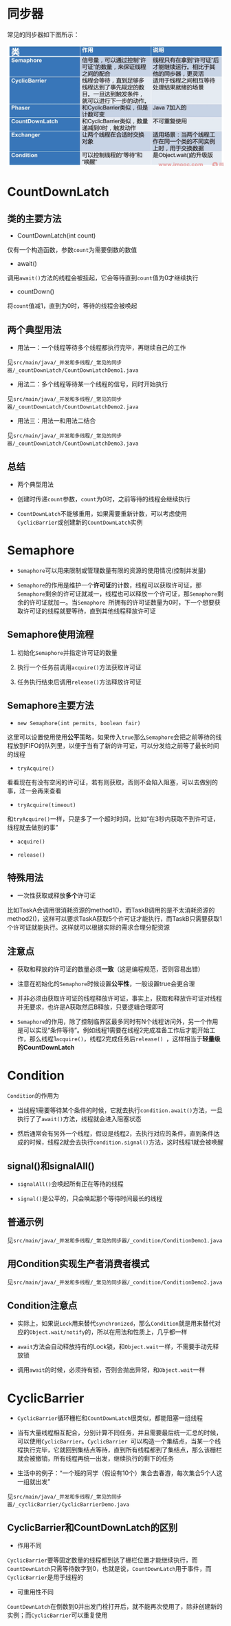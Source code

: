 # 同步器

常见的同步器如下图所示：

![常见的同步器](img/常见的同步器.png)

# CountDownLatch

## 类的主要方法

- CountDownLatch(int count)

仅有一个构造函数，参数`count`为需要倒数的数值

- await()

调用`await()`方法的线程会被挂起，它会等待直到`count`值为0才继续执行

- countDown()

将`count`值减1，直到为0时，等待的线程会被唤起

## 两个典型用法

- 用法一：一个线程等待多个线程都执行完毕，再继续自己的工作

见`src/main/java/_并发和多线程/_常见的同步器/_countDownLatch/CountDownLatchDemo1.java`

- 用法二：多个线程等待某一个线程的信号，同时开始执行

见`src/main/java/_并发和多线程/_常见的同步器/_countDownLatch/CountDownLatchDemo2.java`

- 用法三：用法一和用法二结合

见`src/main/java/_并发和多线程/_常见的同步器/_countDownLatch/CountDownLatchDemo3.java`

## 总结

- 两个典型用法

- 创建时传递`count`参数，`count`为0时，之前等待的线程会继续执行

- `CountDownLatch`不能够重用，如果需要重新计数，可以考虑使用`CyclicBarrier`或创建新的`CountDownLatch`实例

# Semaphore

- `Semaphore`可以用来限制或管理数量有限的资源的使用情况(控制并发量)

- `Semaphore`的作用是维护一个**许可证**的计数，线程可以获取许可证，那`Semaphore`剩余的许可证就减一，线程也可以释放一个许可证，那`Semaphore`剩余的许可证就加一。当`Semaphore
  `所拥有的许可证数量为0时，下一个想要获取许可证的线程就要等待，直到其他线程释放许可证
  
## Semaphore使用流程

1. 初始化`Semaphore`并指定许可证的数量

2. 执行一个任务前调用`acquire()`方法获取许可证

3. 任务执行结束后调用`release()`方法释放许可证

## Semaphore主要方法

- `new Semaphore(int permits, boolean fair)`

这里可以设置使用使用**公平**策略，如果传入`true`那么`Semaphore`会把之前等待的线程放到FIFO的队列里，以便于当有了新的许可证，可以分发给之前等了最长时间的线程

- `tryAcquire()`

看看现在有没有空闲的许可证，若有则获取，否则不会陷入阻塞，可以去做别的事，过一会再来查看

- `tryAcquire(timeout)`

和`tryAcquire()`一样，只是多了一个超时时间，比如“在3秒内获取不到许可证，线程就去做别的事”

- `acquire()`

- `release()`

## 特殊用法

- 一次性获取或释放**多个**许可证

比如TaskA会调用很消耗资源的method1()，而TaskB调用的是不太消耗资源的method2()，这样可以要求TaskA获取5个许可证才能执行，而TaskB只需要获取1个许可证就能执行。这样就可以根据实际的需求合理分配资源

## 注意点

- 获取和释放的许可证的数量必须**一致**（这是编程规范，否则容易出错）

- 注意在初始化的`Semaphore`时候设置**公平性**，一般设置true会更合理

- 并非必须由获取许可证的线程释放许可证，事实上，获取和释放许可证对线程并无要求，也许是A获取然后B释放，只要逻辑合理即可

- `Semaphore`的作用，除了控制临界区最多同时有N个线程访问外，另一个作用是可以实现“条件等待”。例如线程1需要在线程2完成准备工作后才能开始工作，那么线程1`acquire()`，线程2完成任务后`release()
  `，这样相当于**轻量级的CountDownLatch**
  
# Condition

`Condition`的作用为

- 当线程1需要等待某个条件的时候，它就去执行`condition.await()`方法，一旦执行了了`await()`方法，线程就会进入阻塞状态

- 然后通常会有另外一个线程，假设是线程2，去执行对应的条件，直到条件达成的时候，线程2就会去执行`condition.signal()`方法，这时线程1就会被唤醒

## signal()和signalAll()

- `signalAll()`会唤起所有正在等待的线程

- `signal()`是公平的，只会唤起那个等待时间最长的线程

## 普通示例

见`src/main/java/_并发和多线程/_常见的同步器/_condition/ConditionDemo1.java`

## 用Condition实现生产者消费者模式

见`src/main/java/_并发和多线程/_常见的同步器/_condition/ConditionDemo2.java`

## Condition注意点

- 实际上，如果说`Lock`用来替代`synchronized`，那么`Condition`就是用来替代对应的`Object.wait/notify`的，所以在用法和性质上，几乎都一样

- `await`方法会自动释放持有的Lock锁，和`Object.wait`一样，不需要手动先释放锁

- 调用`await`的时候，必须持有锁，否则会抛出异常，和`Object.wait`一样

# CyclicBarrier

- `CyclicBarrier`循环栅栏和`CountDownLatch`很类似，都能阻塞一组线程

- 当有大量线程相互配合，分别计算不同任务，并且需要最后统一汇总的时候，可以使用`CyclicBarrier`。`CyclicBarrier
  `可以构造一个集结点，当某一个线程执行完毕，它就回到集结点等待，直到所有线程都到了集结点，那么该栅栏就会被撤销，所有线程再统一出发，继续执行的剩下的任务
  
- 生活中的例子：“一个班的同学（假设有10个）集合去春游，每次集合5个人这一组就出发”

见`src/main/java/_并发和多线程/_常见的同步器/_cyclicBarrier/CyclicBarrierDemo.java`

## CyclicBarrier和CountDownLatch的区别

- 作用不同

`CyclicBarrier`要等固定数量的线程都到达了栅栏位置才能继续执行，而`CountDownLatch`只需等待数字到0，也就是说，`CountDownLatch`用于事件，而`CyclicBarrier`是用于线程的

- 可重用性不同

`CountDownLatch`在倒数到0并出发门栓打开后，就不能再次使用了，除非创建新的实例；而`CyclicBarrier`可以重复使用

